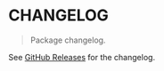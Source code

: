 # CHANGELOG

> Package changelog.

See [GitHub Releases](https://github.com/stdlib-js/random-base-kumaraswamy/releases) for the changelog.